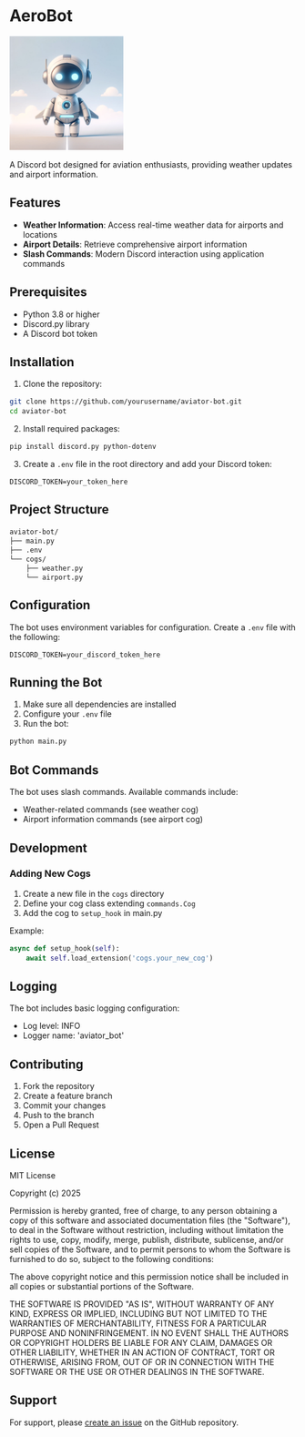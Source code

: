 # AeroBot
<p align="left">
  <img src="583a204f-875b-46f3-8068-2da0b4d96195.webp" alt="AviatorBot Logo" width="200"/>
</p>
A Discord bot designed for aviation enthusiasts, providing weather updates and airport information.

## Features

- **Weather Information**: Access real-time weather data for airports and locations
- **Airport Details**: Retrieve comprehensive airport information
- **Slash Commands**: Modern Discord interaction using application commands

## Prerequisites

- Python 3.8 or higher
- Discord.py library
- A Discord bot token

## Installation

1. Clone the repository:
```bash
git clone https://github.com/yourusername/aviator-bot.git
cd aviator-bot
```

2. Install required packages:
```bash
pip install discord.py python-dotenv
```

3. Create a `.env` file in the root directory and add your Discord token:
```env
DISCORD_TOKEN=your_token_here
```

## Project Structure

```
aviator-bot/
├── main.py
├── .env
└── cogs/
    ├── weather.py
    └── airport.py
```

## Configuration

The bot uses environment variables for configuration. Create a `.env` file with the following:

```env
DISCORD_TOKEN=your_discord_token_here
```

## Running the Bot

1. Make sure all dependencies are installed
2. Configure your `.env` file
3. Run the bot:
```bash
python main.py
```

## Bot Commands

The bot uses slash commands. Available commands include:
- Weather-related commands (see weather cog)
- Airport information commands (see airport cog)

## Development

### Adding New Cogs

1. Create a new file in the `cogs` directory
2. Define your cog class extending `commands.Cog`
3. Add the cog to `setup_hook` in main.py

Example:
```python
async def setup_hook(self):
    await self.load_extension('cogs.your_new_cog')
```

## Logging

The bot includes basic logging configuration:
- Log level: INFO
- Logger name: 'aviator_bot'

## Contributing

1. Fork the repository
2. Create a feature branch
3. Commit your changes
4. Push to the branch
5. Open a Pull Request

## License

MIT License

Copyright (c) 2025

Permission is hereby granted, free of charge, to any person obtaining a copy
of this software and associated documentation files (the "Software"), to deal
in the Software without restriction, including without limitation the rights
to use, copy, modify, merge, publish, distribute, sublicense, and/or sell
copies of the Software, and to permit persons to whom the Software is
furnished to do so, subject to the following conditions:

The above copyright notice and this permission notice shall be included in all
copies or substantial portions of the Software.

THE SOFTWARE IS PROVIDED "AS IS", WITHOUT WARRANTY OF ANY KIND, EXPRESS OR
IMPLIED, INCLUDING BUT NOT LIMITED TO THE WARRANTIES OF MERCHANTABILITY,
FITNESS FOR A PARTICULAR PURPOSE AND NONINFRINGEMENT. IN NO EVENT SHALL THE
AUTHORS OR COPYRIGHT HOLDERS BE LIABLE FOR ANY CLAIM, DAMAGES OR OTHER
LIABILITY, WHETHER IN AN ACTION OF CONTRACT, TORT OR OTHERWISE, ARISING FROM,
OUT OF OR IN CONNECTION WITH THE SOFTWARE OR THE USE OR OTHER DEALINGS IN THE
SOFTWARE.

## Support

For support, please [create an issue](https://github.com/yourusername/aviator-bot/issues) on the GitHub repository.